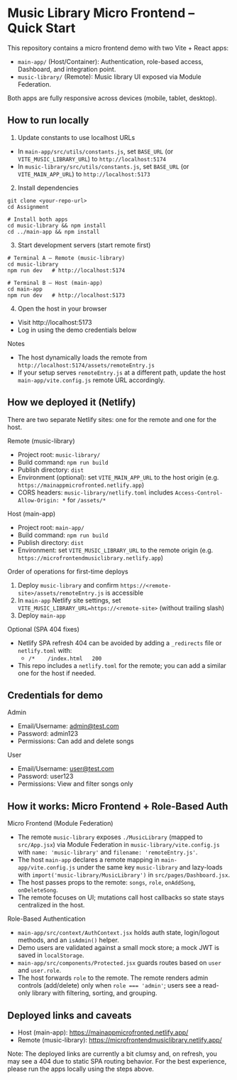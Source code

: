 # Music Library Micro Frontend – Quick Start

This repository contains a micro frontend demo with two Vite + React apps:
- `main-app/` (Host/Container): Authentication, role-based access, Dashboard, and integration point.
- `music-library/` (Remote): Music library UI exposed via Module Federation.

Both apps are fully responsive across devices (mobile, tablet, desktop).

## How to run locally

1) Update constants to use localhost URLs
- In `main-app/src/utils/constants.js`, set `BASE_URL` (or `VITE_MUSIC_LIBRARY_URL`) to `http://localhost:5174`
- In `music-library/src/utils/constants.js`, set `BASE_URL` (or `VITE_MAIN_APP_URL`) to `http://localhost:5173`

2) Install dependencies
```
git clone <your-repo-url>
cd Assignment

# Install both apps
cd music-library && npm install
cd ../main-app && npm install
```

3) Start development servers (start remote first)
```
# Terminal A – Remote (music-library)
cd music-library
npm run dev   # http://localhost:5174

# Terminal B – Host (main-app)
cd main-app
npm run dev   # http://localhost:5173
```

4) Open the host in your browser
- Visit http://localhost:5173
- Log in using the demo credentials below

Notes
- The host dynamically loads the remote from `http://localhost:5174/assets/remoteEntry.js`
- If your setup serves `remoteEntry.js` at a different path, update the host `main-app/vite.config.js` remote URL accordingly.

## How we deployed it (Netlify)

There are two separate Netlify sites: one for the remote and one for the host.

Remote (music-library)
- Project root: `music-library/`
- Build command: `npm run build`
- Publish directory: `dist`
- Environment (optional): set `VITE_MAIN_APP_URL` to the host origin (e.g. `https://mainappmicrofronted.netlify.app`)
- CORS headers: `music-library/netlify.toml` includes `Access-Control-Allow-Origin: *` for `/assets/*`

Host (main-app)
- Project root: `main-app/`
- Build command: `npm run build`
- Publish directory: `dist`
- Environment: set `VITE_MUSIC_LIBRARY_URL` to the remote origin (e.g. `https://microfrontendmusiclibrary.netlify.app`)

Order of operations for first-time deploys
1) Deploy `music-library` and confirm `https://<remote-site>/assets/remoteEntry.js` is accessible
2) In `main-app` Netlify site settings, set `VITE_MUSIC_LIBRARY_URL=https://<remote-site>` (without trailing slash)
3) Deploy `main-app`

Optional (SPA 404 fixes)
- Netlify SPA refresh 404 can be avoided by adding a `_redirects` file or `netlify.toml` with:
  - `/*    /index.html   200`
- This repo includes a `netlify.toml` for the remote; you can add a similar one for the host if needed.

## Credentials for demo

Admin
- Email/Username: admin@test.com
- Password: admin123
- Permissions: Can add and delete songs

User
- Email/Username: user@test.com
- Password: user123
- Permissions: View and filter songs only

## How it works: Micro Frontend + Role-Based Auth

Micro Frontend (Module Federation)
- The remote `music-library` exposes `./MusicLibrary` (mapped to `src/App.jsx`) via Module Federation in `music-library/vite.config.js` with `name: 'music-library'` and `filename: 'remoteEntry.js'`.
- The host `main-app` declares a remote mapping in `main-app/vite.config.js` under the same key `music-library` and lazy-loads with `import('music-library/MusicLibrary')` in `src/pages/Dashboard.jsx`.
- The host passes props to the remote: `songs`, `role`, `onAddSong`, `onDeleteSong`.
- The remote focuses on UI; mutations call host callbacks so state stays centralized in the host.

Role-Based Authentication
- `main-app/src/context/AuthContext.jsx` holds auth state, login/logout methods, and an `isAdmin()` helper.
- Demo users are validated against a small mock store; a mock JWT is saved in `localStorage`.
- `main-app/src/components/Protected.jsx` guards routes based on `user` and `user.role`.
- The host forwards `role` to the remote. The remote renders admin controls (add/delete) only when `role === 'admin'`; users see a read-only library with filtering, sorting, and grouping.

## Deployed links and caveats

- Host (main-app): https://mainappmicrofronted.netlify.app/
- Remote (music-library): https://microfrontendmusiclibrary.netlify.app/

Note: The deployed links are currently a bit clumsy and, on refresh, you may see a 404 due to static SPA routing behavior. For the best experience, please run the apps locally using the steps above.
